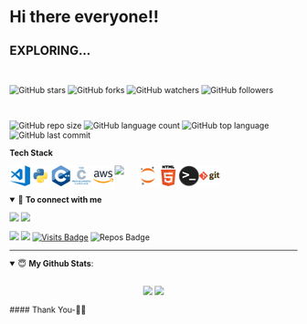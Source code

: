 # Hi there everyone!!

## EXPLORING...

<br/>

![GitHub stars](https://img.shields.io/github/stars/qwerty-123456-ui/qwerty-123456-ui?style=social) ![GitHub forks](https://img.shields.io/github/forks/qwerty-123456-ui/qwerty-123456-ui?style=social) ![GitHub watchers](https://img.shields.io/github/watchers/qwerty-123456-ui/qwerty-123456-ui?style=social) ![GitHub followers](https://img.shields.io/github/followers/qwerty-123456-ui?style=social)

<br/>

![GitHub repo size](https://img.shields.io/github/repo-size/qwerty-123456-ui/qwerty-123456-ui?style=plastic) ![GitHub language count](https://img.shields.io/github/languages/count/qwerty-123456-ui/qwerty-123456-ui?style=plastic) ![GitHub top language](https://img.shields.io/github/languages/top/qwerty-123456-ui/qwerty-123456-ui?style=plastic) ![GitHub last commit](https://img.shields.io/github/last-commit/qwerty-123456-ui/qwerty-123456-ui?color=red&style=plastic)

<b>Tech Stack</b>

<img align="left" alt="Visual Studio Code" width="36px" src="https://raw.githubusercontent.com/github/explore/80688e429a7d4ef2fca1e82350fe8e3517d3494d/topics/visual-studio-code/visual-studio-code.png" />  <img align="left" width="36px" src="https://raw.githubusercontent.com/github/explore/80688e429a7d4ef2fca1e82350fe8e3517d3494d/topics/python/python.png" />  <img align="left" width="36px" src="https://raw.githubusercontent.com/github/explore/80688e429a7d4ef2fca1e82350fe8e3517d3494d/topics/cpp/cpp.png" />  <img align="left" width="36px" src="https://raw.githubusercontent.com/github/explore/80688e429a7d4ef2fca1e82350fe8e3517d3494d/topics/c/c.png" />  <img align="left" width="40px" src="https://raw.githubusercontent.com/github/explore/fbceb94436312b6dacde68d122a5b9c7d11f9524/topics/aws/aws.png" />  <img align="left" width="40px" src="https://pytorch.org/assets/images/pytorch-logo.png" /> <img align="left" width="36px" src="https://raw.githubusercontent.com/github/explore/80688e429a7d4ef2fca1e82350fe8e3517d3494d/topics/jupyter-notebook/jupyter-notebook.png" /> <img align="left" width="36px" src="https://raw.githubusercontent.com/github/explore/80688e429a7d4ef2fca1e82350fe8e3517d3494d/topics/html/html.png" /> <img align="left" width="36px" src="https://raw.githubusercontent.com/github/explore/80688e429a7d4ef2fca1e82350fe8e3517d3494d/topics/terminal/terminal.png" /> <img align="left" width="36px" src="https://raw.githubusercontent.com/github/explore/80688e429a7d4ef2fca1e82350fe8e3517d3494d/topics/git/git.png" /> 


<br>
<br/>
<br>

<details open>
<summary>🤝 <b>To connect with me</b></summary>

<p align = "center">

[<img src="https://img.shields.io/badge/twitter-%231DA1F2.svg?&style=for-the-badge&logo=twitter&logoColor=white" />](https://twitter.com/IshaGup98623943) 
[<img src="https://img.shields.io/badge/medium-%2312100E.svg?&style=for-the-badge&logo=medium&logoColor=white" />](https://medium.com/@isha26701)
<!-- [<img src ="https://img.shields.io/badge/portfolio-web-%23.svg?&style=for-the-badge&logo=&logoColor=white%22">](https://pr2tik1.github.io/) -->
[<img src="https://img.shields.io/badge/linkedin-%230077B5.svg?&style=for-the-badge&logo=linkedin&logoColor=white" />](https://www.linkedin.com/in/isha-gupta-608744170)
[<img src = "https://img.shields.io/badge/instagram-%23E4405F.svg?&style=for-the-badge&logo=instagram&logoColor=white">](https://www.instagram.com/ishagupta____/)
[![Visits Badge](https://badges.pufler.dev/visits/qwerty-123456-ui/qwerty-123456-ui?style=for-the-badge&color=blue)](https://github.com/qwerty-123456-ui/qwerty-123456-ui)
![Repos Badge](https://badges.pufler.dev/repos/qwerty-123456-ui?style=for-the-badge&color=red)

</p>

</details>

---

<details open>
 <summary> 😇 <b>My Github Stats</b>: </summary>

<br>

<p align = "center">
  <img src = "https://github-readme-stats.vercel.app/api?username=qwerty-123456-ui&show_icons=true&theme=radical&line_height=27">
  <img src = "https://github-readme-stats.vercel.app/api/top-langs/?username=qwerty-123456-ui&hide=css,java,html&theme=tokyonight">
</p>

</details>
#### Thank You-🙏🏼
